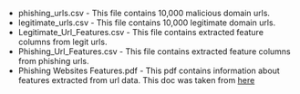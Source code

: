 - phishing_urls.csv - This file contains 10,000 malicious domain urls.
- legitimate_urls.csv - This file contains 10,000 legitimate domain urls.
- Legitimate_Url_Features.csv - This file contains extracted feature columns from legit urls.
- Phishing_Url_Features.csv - This file contains extracted feature columns from phishing urls.
- Phishing Websites Features.pdf - This pdf contains information about features extracted from url data. This doc was taken from [here](https://archive.ics.uci.edu/ml/machine-learning-databases/00327/)












